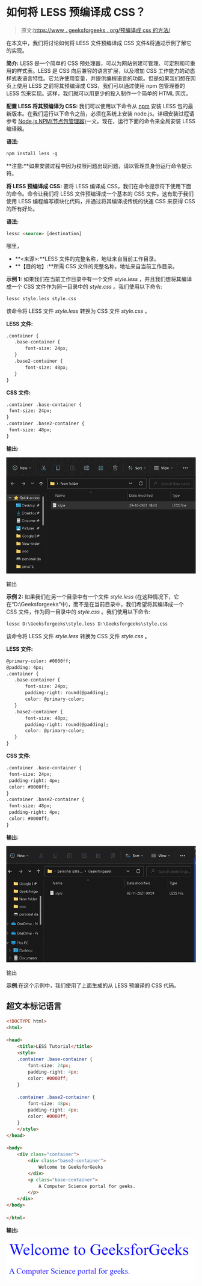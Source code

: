 # 如何将 LESS 预编译成 CSS？

> 原文:[https://www . geeksforgeeks . org/预编译成 css 的方法/](https://www.geeksforgeeks.org/how-to-pre-compile-less-into-css/)

在本文中，我们将讨论如何将 LESS 文件预编译成 CSS 文件&将通过示例了解它的实现。

**简介:** LESS 是一个简单的 CSS 预处理器，可以为网站创建可管理、可定制和可重用的样式表。LESS 是 CSS 向后兼容的语言扩展，以及增加 CSS 工作能力的动态样式表语言特性。它允许使用变量，并提供编程语言的功能。但是如果我们想在网页上使用 LESS 之前将其预编译成 CSS，我们可以通过使用 npm 包管理器的 LESS 包来实现。这样，我们就可以用更少的投入制作一个简单的 HTML 网页。

**配置 LESS 将其预编译为 CSS:** 我们可以使用以下命令从 [npm](https://www.npmjs.com/package/less) 安装 LESS 包的最新版本。在我们运行以下命令之前，必须在系统上安装 node.js。详细安装过程请参考 [Node.js NPM(节点包管理器)](https://www.geeksforgeeks.org/node-js-npm-node-package-manager/)一文。现在，运行下面的命令来全局安装 LESS 编译器。

**语法:**

```html
npm install less -g
```

**注意:**如果安装过程中因为权限问题出现问题，请以管理员身份运行命令提示符。

**将 LESS 预编译成 CSS:** 要将 LESS 编译成 CSS，我们在命令提示符下使用下面的命令。命令让我们将 LESS 文件预编译成一个基本的 CSS 文件。这有助于我们使用 LESS 编程编写模块化代码，并通过将其编译成传统的快速 CSS 来获得 CSS 的所有好处。

**语法:**

```html
lessc <source> [destination]
```

哪里，

*   **<来源>:**LESS 文件的完整名称，地址来自当前工作目录。
*   **【目的地】:**所需 CSS 文件的完整名称，地址来自当前工作目录。

**示例 1:** 如果我们在当前工作目录中有一个文件 *style.less* ，并且我们想将其编译成一个 CSS 文件作为同一目录中的 *style.css* 。我们使用以下命令:

```html
lessc style.less style.css
```

该命令将 LESS 文件 *style.less* 转换为 CSS 文件 *style.css* 。

**LESS 文件:**

```html
.container {
   .base-container {
       font-size: 24px;
   }
   .base2-container {
       font-size: 48px;
   }
}
```

**CSS 文件:**

```html
.container .base-container {
 font-size: 24px;
}
.container .base2-container {
 font-size: 48px;
}
```

**输出:**

![](img/338cae74d612d21f183992264ca316a8.png)

输出

**示例 2:** 如果我们在另一个目录中有一个文件 *style.less* (在这种情况下，它在“D:\Geeksforgeeks”中)，而不是在当前目录中，我们希望将其编译成一个 CSS 文件，作为同一目录中的 *style.css* 。我们使用以下命令:

```html
lessc D:\Geeksforgeeks\style.less D:\Geeksforgeeks\style.css
```

该命令将 LESS 文件 *style.less* 转换为 CSS 文件 *style.css* 。

**LESS 文件:**

```html
@primary-color: #0000ff;
@padding: 4px;
.container {
   .base-container {
       font-size: 24px;
       padding-right: round(@padding);
       color: @primary-color;
   }
   .base2-container {
       font-size: 48px;
       padding-right: round(@padding);
       color: @primary-color;
   }
}
```

**CSS 文件:**

```html
.container .base-container {
 font-size: 24px;
 padding-right: 4px;
 color: #0000ff;
}
.container .base2-container {
 font-size: 48px;
 padding-right: 4px;
 color: #0000ff;
}
```

**输出:**

![](img/ffda235ee91d282b000aeb30d971f5d7.png)

输出

**示例**:在这个示例中，我们使用了上面生成的从 LESS 预编译的 CSS 代码。

## 超文本标记语言

```html
<!DOCTYPE html>
<html>

<head>
    <title>LESS Tutorial</title>
    <style>
    .container .base-container {
        font-size: 24px;
        padding-right: 4px;
        color: #0000ff;
    }

    .container .base2-container {
        font-size: 48px;
        padding-right: 4px;
        color: #0000ff;
    }
    </style>
</head>

<body>
    <div class="container">
        <div class="base2-container">
            Welcome to GeeksforGeeks
        </div>
        <p class="base-container">
            A Computer Science portal for geeks.
        </p>
    </div>
</body>

</html>
```

**输出:**

![](img/310cfddfdebf8b558be3f30a06e58879.png)